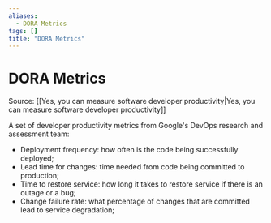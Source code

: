 ```yaml
---
aliases:
  - DORA Metrics
tags: []
title: "DORA Metrics"
---
```


# DORA Metrics

Source: [[Yes, you can measure software developer productivity|Yes, you can measure software developer productivity]]

A set of developer productivity metrics from Google's DevOps research and assessment team:

- Deployment frequency: how often is the code being successfully deployed;
- Lead time for changes: time needed from code being committed to production;
- Time to restore service: how long it takes to restore service if there is an outage or a bug;
- Change failure rate: what percentage of changes that are committed lead to service degradation;